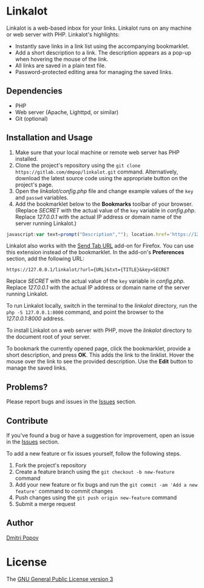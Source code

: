 # Linkalot

Linkalot is a web-based inbox for your links. Linkalot runs on any machine or web server with PHP. Linkalot's highlights:

- Instantly save links in a link list using the accompanying bookmarklet.
- Add a short description to a link. The description appears as a pop-up when hovering the mouse of the link.
- All links are saved in a plain text file.
- Password-protected editing area for managing the saved links.

## Dependencies

- PHP
- Web server (Apache, Lighttpd, or similar)
- Git (optional)

## Installation and Usage

1. Make sure that your local machine or remote web server has PHP installed.
2. Clone the project's repository using the `git clone https://gitlab.com/dmpop/linkalot.git` command. Alternatively, download the latest source code using the appropriate button on the project's page.
3. Open the _linkalot/config.php_ file and change example values of the `key` and `passwd` variables.
4. Add the bookmarklet below to the **Bookmarks** toolbar of your browser. (Replace _SECRET_ with the actual value of the `key` variable in _config.php_. Replace _127.0.0.1_ with the actual IP address or domain name of the server running Linkalot.)

```javascript
javascript:var text=prompt("Description",""); location.href='https://127.0.0.1/linkalot/?url='+encodeURIComponent(location.href)+'&key=SECRET&txt='+escape(text)

```

Linkalot also works with the [Send Tab URL](https://addons.mozilla.org/en-US/firefox/addon/send-tab-url/) add-on for Firefox. You can use this extension instead of the bookmarklet. In the add-on's **Preferences** section, add the following URL:

    https://127.0.0.1/linkalot/?url={URL}&txt={TITLE}&key=SECRET

Replace _SECRET_ with the actual value of the `key` variable in _config.php_. Replace _127.0.0.1_ with the actual IP address or domain name of the server running Linkalot.

To run Linkalot locally, switch in the terminal to the _linkalot_ directory,  run the `php -S 127.0.0.1:8000` command, and point the browser to the _127.0.0.1:8000_ address.

To install Linkalot on a web server with PHP, move the _linkalot_ directory to the document root of your server.

To bookmark the currently opened page, click the bookmarklet, provide a short description, and press **OK**. This adds the link to the linklist. Hover the mouse over the link to see the provided description. Use the **Edit** button to manage the saved links.

## Problems?

Please report bugs and issues in the [Issues](https://gitlab.com/dmpop/linkalot/issues) section.

## Contribute

If you've found a bug or have a suggestion for improvement, open an issue in the [Issues](https://gitlab.com/dmpop/linkalot/issues) section.

To add a new feature or fix issues yourself, follow the following steps.

1. Fork the project's repository
2. Create a feature branch using the `git checkout -b new-feature` command
3. Add your new feature or fix bugs and run the `git commit -am 'Add a new feature'` command to commit changes
4. Push changes using the `git push origin new-feature` command
5. Submit a merge request

## Author

[Dmitri Popov](https://www.tokyomade.photography/)

# License

The [GNU General Public License version 3](http://www.gnu.org/licenses/gpl-3.0.en.html)
